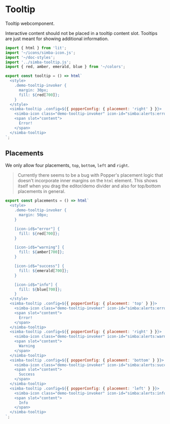 # Tooltip

Tooltip webcomponent.

Interactive content should not be placed in a tooltip content slot. Tooltips are just meant for showing additional information.

```js script
import { html } from 'lit';
import '~/icons/simba-icon.js';
import '~/doc-styles';
import '../simba-tooltip.js';
import { red, amber, emerald, blue } from '~/colors';
```

```js preview-story
export const tooltip = () => html`
  <style>
    .demo-tooltip-invoker {
      margin: 30px;
      fill: ${red[700]};
    }
  </style>
  <simba-tooltip .config=${{ popperConfig: { placement: 'right' } }}>
    <simba-icon class="demo-tooltip-invoker" icon-id="simba:alerts:error" slot="invoker"></simba-icon>
    <span slot="content">
      Error!
    </span>
  </simba-tooltip>
`;
```

## Placements

We only allow four placements, `top`, `bottom`, `left` and `right`.

> Currently there seems to be a bug with Popper's placement logic that doesn't
> incorporate inner margins on the `html` element.
> This shows itself when you drag the editor/demo divider and also for top/bottom placements in general.

```js preview-story
export const placements = () => html`
  <style>
    .demo-tooltip-invoker {
      margin: 50px;
    }

    [icon-id$="error"] {
      fill: ${red[700]};
    }

    [icon-id$="warning"] {
      fill: ${amber[700]};
    }

    [icon-id$="success"] {
      fill: ${emerald[700]};
    }

    [icon-id$="info"] {
      fill: ${blue[700]};
    }
  </style>
  <simba-tooltip .config=${{ popperConfig: { placement: 'top' } }}>
    <simba-icon class="demo-tooltip-invoker" icon-id="simba:alerts:error" slot="invoker"></simba-icon>
    <span slot="content">
      Error!
    </span>
  </simba-tooltip>
  <simba-tooltip .config=${{ popperConfig: { placement: 'right' } }}>
    <simba-icon class="demo-tooltip-invoker" icon-id="simba:alerts:warning" slot="invoker"></simba-icon>
    <span slot="content">
      Warning
    </span>
  </simba-tooltip>
  <simba-tooltip .config=${{ popperConfig: { placement: 'bottom' } }}>
    <simba-icon class="demo-tooltip-invoker" icon-id="simba:alerts:success" slot="invoker"></simba-icon>
    <span slot="content">
      Success
    </span>
  </simba-tooltip>
  <simba-tooltip .config=${{ popperConfig: { placement: 'left' } }}>
    <simba-icon class="demo-tooltip-invoker" icon-id="simba:alerts:info" slot="invoker"></simba-icon>
    <span slot="content">
      Info
    </span>
  </simba-tooltip>
`;
```